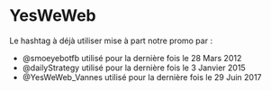 # YesWeWeb

Le hashtag à déjà utiliser mise à part notre promo par :

- @smoeyebotfb utilisé pour la dernière fois le 28 Mars 2012
- @dailyStrategy utilisé pour la dernière fois le 3 Janvier 2015
- @YesWeWeb_Vannes utilisé pour la dernière fois le 29 Juin 2017
